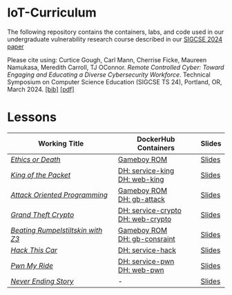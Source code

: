 # IoT-Curriculum

The following repository contains the containers, labs, and code used in our undergraduate vulnerability research course described in our [SIGCSE 2024 paper](paper/sigcse24gough.pdf)

Please cite using:  Curtice Gough, Carl Mann, Cherrise Ficke, Maureen Namukasa, Meredith Carroll, TJ OConnor. *Remote Controlled Cyber: Toward Engaging and Educating a Diverse Cybersecurity Workforce*. Technical Symposium on Computer Science Education (SIGCSE TS 24), Portland, OR, March 2024. [[bib]](https://raw.githubusercontent.com/tj-oconnor/Publications/main/bib/sigcse24gough.bib) [[pdf]](https://raw.githubusercontent.com/tj-oconnor/Publications/main/pdf/sigcse24gough.pdf)

# Lessons

| Working Title | DockerHub Containers | Slides |
|---------------|----------|--------|
| [*Ethics or Death*](1_ethics_or_death) |  [Gameboy ROM](1_ethics_or_death/rom) |  [Slides](1_ethics_or_death/slides) |
| [*King of the Packet*](2_king_of_packet) | [DH: service-king](https://hub.docker.com/repository/docker/tjoconnor/service-king/) <br> [DH: web-king](https://hub.docker.com/repository/docker/tjoconnor/web-king/) |  [Slides](2_king_of_packet/slides) |
| [*Attack Oriented Programming*](3_attack_programming) |  [Gameboy ROM](3_attack_programming/src/gameboy_studio) <br> [DH: gb-attack](https://hub.docker.com/repository/docker/tjoconnor/gb-attack/) | [Slides](3_attack_programming/slides) |
| [*Grand Theft Crypto*](4_grand_theft_crypto) | [DH: service-crypto](https://hub.docker.com/repository/docker/tjoconnor/service-crypto/) <br> [DH: web-crypto](https://hub.docker.com/repository/docker/tjoconnor/web-crypto/) |  [Slides](4_grand_theft_crypto/slides) |
| [*Beating Rumpelstiltskin with Z3*](5_beating_rumpelstiltskin) |  [Gameboy ROM](5_beating_rumpelstiltskin/src/gameboy_studio) <br> [DH: gb-consraint](https://hub.docker.com/repository/docker/tjoconnor/gb-constraint/) |  [Slides](5_beating_rumpelstiltskin/slides) |
| [*Hack This Car*](6_hack_this_car) | [DH: service-hack](https://hub.docker.com/repository/docker/tjoconnor/service-hack) |  [Slides](6_hack_this_car/slides) |
| [*Pwn My Ride*](7_pwn_my_ride/) | [DH: service-pwn](https://hub.docker.com/repository/docker/tjoconnor/service-pwn/) <br> [DH: web-pwn](https://hub.docker.com/repository/docker/tjoconnor/web-pwn/) |  [Slides](7_pwn_my_ride/slides/) |
| [*Never Ending Story*](8_never_ending) | - |  [Slides](https://drive.google.com/drive/folders/1PLbkpGtWcMuTS60iMl1pKNnKl5PVmJcP) |
